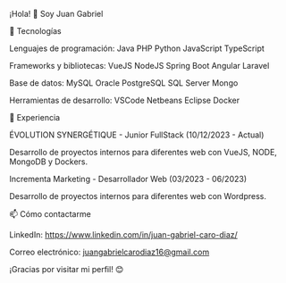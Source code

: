 ¡Hola! 👋 Soy Juan Gabriel

🚀 Tecnologías

Lenguajes de programación:
Java
PHP
Python
JavaScript
TypeScript

Frameworks y bibliotecas:
VueJS
NodeJS
Spring Boot
Angular
Laravel

Base de datos:
MySQL
Oracle
PostgreSQL
SQL Server
Mongo

Herramientas de desarrollo:
VSCode
Netbeans
Eclipse
Docker

💼 Experiencia

ÉVOLUTION SYNERGÉTIQUE - Junior FullStack (10/12/2023 - Actual)

Desarrollo de proyectos internos para diferentes web con VueJS, NODE, MongoDB y Dockers.

Incrementa Marketing -  Desarrollador Web (03/2023 - 06/2023)

Desarrollo de proyectos internos para diferentes web con Wordpress.

📫 Cómo contactarme

LinkedIn: https://www.linkedin.com/in/juan-gabriel-caro-diaz/

Correo electrónico: juangabrielcarodiaz16@gmail.com

¡Gracias por visitar mi perfil! 😊
